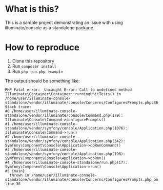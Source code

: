# What is this?
This is a sample project demonstrating an issue with using illuminate/console as a standalone package.

# How to reproduce
1. Clone this repository
2. Run `composer install`
3. Run `php run.php example`

The output should be something like:
```
PHP Fatal error:  Uncaught Error: Call to undefined method Illuminate\Container\Container::runningUnitTests() in /home/user/illuminate-console-standalone/vendor/illuminate/console/Concerns/ConfiguresPrompts.php:36
Stack trace:
#0 /home/user/illuminate-console-standalone/vendor/illuminate/console/Command.php(179): Illuminate\Console\Command->configurePrompts()
#1 /home/user/illuminate-console-standalone/vendor/symfony/console/Application.php(1076): Illuminate\Console\Command->run()
#2 /home/user/illuminate-console-standalone/vendor/symfony/console/Application.php(342): Symfony\Component\Console\Application->doRunCommand()
#3 /home/user/illuminate-console-standalone/vendor/symfony/console/Application.php(193): Symfony\Component\Console\Application->doRun()
#4 /home/user/illuminate-console-standalone/run.php(17): Symfony\Component\Console\Application->run()
#5 {main}
  thrown in /home/user/illuminate-console-standalone/vendor/illuminate/console/Concerns/ConfiguresPrompts.php on line 36
```
